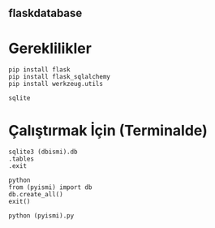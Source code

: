 ## flaskdatabase

# Gereklilikler 
 
 ```
 pip install flask
 pip install flask_sqlalchemy
 pip install werkzeug.utils
 ```
 ```
 sqlite
 ```

# Çalıştırmak İçin (Terminalde)

 ```
 sqlite3 (dbismi).db
 .tables
 .exit
 
 python
 from (pyismi) import db
 db.create_all()
 exit()
 
 python (pyismi).py
 ```
